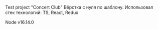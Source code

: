 Test project "Concert Club"
Вёрстка с нуля по шаблону.
Использовал стек технологий: TS, React, Redux

Node v16.14.0
